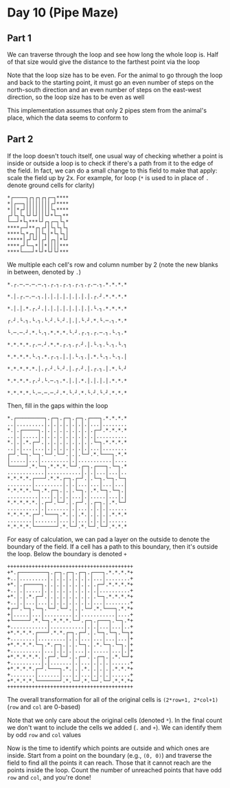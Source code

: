 # Day 10 (Pipe Maze)

## Part 1

We can traverse through the loop and see how long the whole loop is. Half of that size
would give the distance to the farthest point via the loop

Note that the loop size has to be even. For the animal to go through the loop and back
to the starting point, it must go an even number of steps on the north-south direction
and an even number of steps on the east-west direction, so the loop size has to be even
as well

This implementation assumes that only 2 pipes stem from the animal's place, which the
data seems to conform to

## Part 2

If the loop doesn't touch itself, one usual way of checking whether a point is inside or
outside a loop is to check if there's a path from it to the edge of the field. In fact,
we can do a small change to this field to make that apply: scale the field up by 2x. For
example, for loop (`*` is used to in place of `.` denote ground cells for clarity)

```text
*┌────┐┌┐┌┐┌┐┌─┐****
*│┌──┐││││││││┌┘****
*││*┌┘││││││││└┐****
┌┘└┐└┐└┘└┘││└┘*└─┐**
└──┘*└┐***└┘┌┐┌─┐└┐*
****┌─┘**┌┐┌┘│└┐└┐└┐
****└┐*┌┐││└┐│*└┐└┐│
*****│┌┘└┘│┌┘│┌┐│*└┘
****┌┘└─┐*││*││││***
****└───┘*└┘*└┘└┘***
```

We multiple each cell's row and column number by 2 (note the new blanks in between,
denoted by `.`)

```text
*.┌.─.─.─.─.┐.┌.┐.┌.┐.┌.┐.┌.─.┐.*.*.*.*

*.│.┌.─.─.┐.│.│.│.│.│.│.│.│.┌.┘.*.*.*.*

*.│.│.*.┌.┘.│.│.│.│.│.│.│.│.└.┐.*.*.*.*

┌.┘.└.┐.└.┐.└.┘.└.┘.│.│.└.┘.*.└.─.┐.*.*

└.─.─.┘.*.└.┐.*.*.*.└.┘.┌.┐.┌.─.┐.└.┐.*

*.*.*.*.┌.─.┘.*.*.┌.┐.┌.┘.│.└.┐.└.┐.└.┐

*.*.*.*.└.┐.*.┌.┐.│.│.└.┐.│.*.└.┐.└.┐.│

*.*.*.*.*.│.┌.┘.└.┘.│.┌.┘.│.┌.┐.│.*.└.┘

*.*.*.*.┌.┘.└.─.┐.*.│.│.*.│.│.│.│.*.*.*

*.*.*.*.└.─.─.─.┘.*.└.┘.*.└.┘.└.┘.*.*.*
```

Then, fill in the gaps within the loop

```text
*.┌─────────┐.┌─┐.┌─┐.┌─┐.┌───┐.*.*.*.*
..│.........│.│.│.│.│.│.│.│...│........
*.│.┌─────┐.│.│.│.│.│.│.│.│.┌─┘.*.*.*.*
..│.│.....│.│.│.│.│.│.│.│.│.│..........
*.│.│.*.┌─┘.│.│.│.│.│.│.│.│.└─┐.*.*.*.*
..│.│...│...│.│.│.│.│.│.│.│...│........
┌─┘.└─┐.└─┐.└─┘.└─┘.│.│.└─┘.*.└───┐.*.*
│.....│...│.........│.│...........│....
└─────┘.*.└─┐.*.*.*.└─┘.┌─┐.┌───┐.└─┐.*
............│...........│.│.│...│...│..
*.*.*.*.┌───┘.*.*.┌─┐.┌─┘.│.└─┐.└─┐.└─┐
........│.........│.│.│...│...│...│...│
*.*.*.*.└─┐.*.┌─┐.│.│.└─┐.│.*.└─┐.└─┐.│
..........│...│.│.│.│...│.│.....│...│.│
*.*.*.*.*.│.┌─┘.└─┘.│.┌─┘.│.┌─┐.│.*.└─┘
..........│.│.......│.│...│.│.│.│......
*.*.*.*.┌─┘.└───┐.*.│.│.*.│.│.│.│.*.*.*
........│.......│...│.│...│.│.│.│......
*.*.*.*.└───────┘.*.└─┘.*.└─┘.└─┘.*.*.*
```

For easy of calculation, we can pad a layer on the outside to denote the boundary of the
field. If a cell has a path to this boundary, then it's outside the loop. Below the
boundary is denoted `+`

```text
+++++++++++++++++++++++++++++++++++++++++
+*.┌─────────┐.┌─┐.┌─┐.┌─┐.┌───┐.*.*.*.*+
+..│.........│.│.│.│.│.│.│.│...│........+
+*.│.┌─────┐.│.│.│.│.│.│.│.│.┌─┘.*.*.*.*+
+..│.│.....│.│.│.│.│.│.│.│.│.│..........+
+*.│.│.*.┌─┘.│.│.│.│.│.│.│.│.└─┐.*.*.*.*+
+..│.│...│...│.│.│.│.│.│.│.│...│........+
+┌─┘.└─┐.└─┐.└─┘.└─┘.│.│.└─┘.*.└───┐.*.*+
+│.....│...│.........│.│...........│....+
+└─────┘.*.└─┐.*.*.*.└─┘.┌─┐.┌───┐.└─┐.*+
+............│...........│.│.│...│...│..+
+*.*.*.*.┌───┘.*.*.┌─┐.┌─┘.│.└─┐.└─┐.└─┐+
+........│.........│.│.│...│...│...│...│+
+*.*.*.*.└─┐.*.┌─┐.│.│.└─┐.│.*.└─┐.└─┐.│+
+..........│...│.│.│.│...│.│.....│...│.│+
+*.*.*.*.*.│.┌─┘.└─┘.│.┌─┘.│.┌─┐.│.*.└─┘+
+..........│.│.......│.│...│.│.│.│......+
+*.*.*.*.┌─┘.└───┐.*.│.│.*.│.│.│.│.*.*.*+
+........│.......│...│.│...│.│.│.│......+
+*.*.*.*.└───────┘.*.└─┘.*.└─┘.└─┘.*.*.*+
+++++++++++++++++++++++++++++++++++++++++
```

The overall transformation for all of the original cells is `(2*row+1, 2*col+1)` (`row`
and `col` are 0-based)

Note that we only care about the original cells (denoted `*`). In the final count we
don't want to include the cells we added (`.` and `+`). We can identify them by odd
`row` and `col` values

Now is the time to identify which points are outside and which ones are inside. Start
from a point on the boundary (e.g., `(0, 0)`) and traverse the field to find all the
points it can reach. Those that it cannot reach are the points inside the loop. Count
the number of unreached points that have odd `row` and `col`, and you're done!
